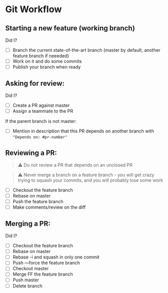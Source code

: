 # Git Workflow

## Starting a new feature (working branch)

Did I?

- [ ] Branch the current state-of-the-art branch (master by default, another feature branch if neeeded)
- [ ] Work on it and do some commits
- [ ] Publish your branch when ready

## Asking for review:

Did I?

- [ ] Create a PR against master 
- [ ] Assign a teammate to the PR 

If the parent branch is not master:

- [ ] Mention in description that this PR depends on another branch with `"Depends on: #pr-number"`

## Reviewing a PR:

> :warning: Do not review a PR that depends on an unclosed PR

> :warning: Never merge a branch on a feature branch - you will get crazy trying to squash your commits, and you will probably lose some work

- [ ] Checkout the feature branch
- [ ] Rebase on master
- [ ] Push the feature branch
- [ ] Make comments/review on the diff

## Merging a PR:

Did I?

- [ ]  Checkout the feature branch
- [ ]  Rebase on master
- [ ]  Rebase -i and squash in only one commit
- [ ]  Push —force the feature branch
- [ ]  Checkout master
- [ ]  Merge FF the feature branch
- [ ]  Push master
- [ ]  Delete branch
